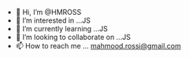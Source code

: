 - 👋 Hi, I’m @HMROSS
- 👀 I’m interested in ...JS
- 🌱 I’m currently learning ...JS
- 💞️ I’m looking to collaborate on ...JS 
- 📫 How to reach me ... mahmood.rossi@gmail.com

<!---
HMROSS/HMROSS is a ✨ special ✨ repository because its `README.md` (this file) appears on your GitHub profile.
You can click the Preview link to take a look at your changes.
--->
